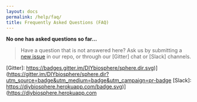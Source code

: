 ```yaml
---
layout: docs
permalink: /help/faq/
title: Frequently Asked Questions (FAQ)
---
```


**No one has asked questions so far...**


> Have a question that is not answered here? Ask us by submitting a [new issue] in our repo, or through our [Gitter] chat or [Slack] channels.


[new issue]: #
[Gitter]: https://badges.gitter.im/DIYbiosphere/sphere.dir.svg)](https://gitter.im/DIYbiosphere/sphere.dir?utm_source=badge&utm_medium=badge&utm_campaign=pr-badge
[Slack]: https://diybiosphere.herokuapp.com/badge.svg)](https://diybiosphere.herokuapp.com
